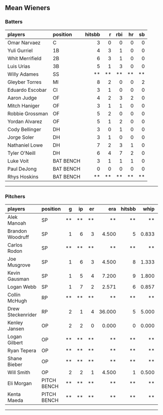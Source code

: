 ## Mean Wieners

### Batters

 
|players         |position  | hitsbb|  r| rbi| hr| sb| 
|:---------------|:---------|------:|--:|---:|--:|--:| 
|Omar Narvaez    |C         |      3|  0|   0|  0|  0| 
|Yuli Gurriel    |1B        |      4|  3|   1|  0|  0| 
|Whit Merrifield |2B        |      6|  3|   1|  0|  0| 
|Luis Urias      |3B        |      5|  1|   3|  0|  0| 
|Willy Adames    |SS        |     **| **|  **| **| **| 
|Gleyber Torres  |MI        |      8|  2|   0|  0|  2| 
|Eduardo Escobar |CI        |      3|  1|   0|  0|  0| 
|Aaron Judge     |OF        |      4|  2|   3|  2|  0| 
|Mitch Haniger   |OF        |      3|  1|   1|  0|  0| 
|Robbie Grossman |OF        |      5|  2|   0|  0|  0| 
|Yordan Alvarez  |OF        |      5|  1|   2|  0|  0| 
|Cody Bellinger  |DH        |      3|  0|   1|  0|  0| 
|Jorge Soler     |DH        |      3|  1|   0|  0|  0| 
|Nathaniel Lowe  |DH        |      7|  2|   3|  1|  0| 
|Tyler O'Neill   |DH        |      6|  4|   7|  2|  0| 
|Luke Voit       |BAT BENCH |      3|  1|   1|  1|  0| 
|Paul DeJong     |BAT BENCH |      0|  0|   0|  0|  0| 
|Rhys Hoskins    |BAT BENCH |     **| **|  **| **| **| 

* * *

### Pitchers

 
|players           |position    |  g| ip| er|    era| hitsbb|  whip| so|  w| sv| 
|:-----------------|:-----------|--:|--:|--:|------:|------:|-----:|--:|--:|--:| 
|Alek Manoah       |SP          | **| **| **|     **|     **|    **| **| **| **| 
|Brandon Woodruff  |SP          |  1|  6|  3|  4.500|      5| 0.833|  7|  0|  0| 
|Carlos Rodon      |SP          | **| **| **|     **|     **|    **| **| **| **| 
|Joe Musgrove      |SP          |  1|  6|  3|  4.500|      8| 1.333|  4|  1|  0| 
|Kevin Gausman     |SP          |  1|  5|  4|  7.200|      9| 1.800|  7|  0|  0| 
|Logan Webb        |SP          |  1|  7|  2|  2.571|      6| 0.857|  9|  0|  0| 
|Collin McHugh     |RP          | **| **| **|     **|     **|    **| **| **| **| 
|Drew Steckenrider |RP          |  2|  1|  4| 36.000|      5| 5.000|  0|  0|  0| 
|Kenley Jansen     |OP          |  2|  2|  0|  0.000|      0| 0.000|  3|  0|  1| 
|Logan Gilbert     |OP          | **| **| **|     **|     **|    **| **| **| **| 
|Ryan Tepera       |OP          | **| **| **|     **|     **|    **| **| **| **| 
|Shane Bieber      |OP          | **| **| **|     **|     **|    **| **| **| **| 
|Will Smith        |OP          |  2|  2|  1|  4.500|      1| 0.500|  3|  0|  0| 
|Eli Morgan        |PITCH BENCH | **| **| **|     **|     **|    **| **| **| **| 
|Kenta Maeda       |PITCH BENCH | **| **| **|     **|     **|    **| **| **| **| 


* * *


